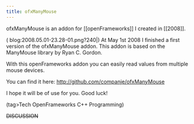 ```yaml
---
title: ofxManyMouse
---
```

ofxManyMouse is an addon for [[openFrameworks]] I created in [[2008]].

(  blog:2008.05.01-23.28-01.png?240|) At May 1st 2008 I finished a first version of the ofxManyMouse addon. This addon is based on the ManyMouse library by Ryan C. Gordon.

With this openFrameworks addon you can easily read values from multiple mouse devices. 

You can find it here: http://github.com/companje/ofxManyMouse

I hope it will be of use for you. Good luck!

(tag>Tech OpenFrameworks C++ Programming)

~~DISCUSSION~~
